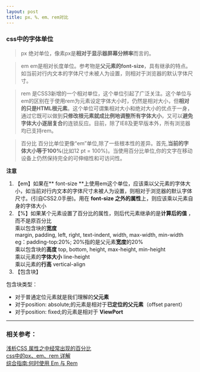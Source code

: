 ```yaml
---
layout: post
title: px、%、em、rem对比
---
```



### css中的字体单位  

>px  绝对单位，像素px是**相对于显示器屏幕分辨率**而言的。  

>em  em是相对长度单位。参考物是**父元素的font-size**，具有继承的特点。如当前对行内文本的字体尺寸未被人为设置，则相对于浏览器的默认字体尺寸。   

>rem  是CSS3新增的一个相对单位，这个单位引起了广泛关注。这个单位与em的区别在于使用rem为元素设定字体大小时，仍然是相对大小，但**相对的只是HTML根元素**。这个单位可谓集相对大小和绝对大小的优点于一身，通过它既可以做到**只修改根元素就成比例地调整所有字体大小**，又可以**避免字体大小逐层复合**的连锁反应。目前，除了IE8及更早版本外，所有浏览器均已支持rem。  

>百分比  百分比单位更像“em”单位,除了一些根本性的差异。首先,**当前的字体大小等于100%**(比如12 pt = 100%)。当使用百分比单位,你的文字在移动设备上仍然保持完全的可伸缩性和可访问性。     

**注意**  
1. 【em】如果在** font-size **上使用em这个单位，应该乘以父元素的字体大小，如当前对行内文本的字体尺寸未被人为设置，则相对于浏览器的默认字体尺寸。(引自CSS2.0手册)。用在 **font-size 之外的属性**上，则应该乘以元素自身的字体大小  
2. 【%】如果某个元素设置了百分比的属性，则后代元素继承的是**计算后的值** ，而不是原百分比     
乘以包含块的**宽度**   
margin, padding, left, right, text-indent, width, max-width, min-width eg：padding-top:20%; 20%指的是父元素**宽度**的20%  
乘以包含块的**高度** top, bottom, height, max-height, min-height   
乘以元素的**字体大小** line-height    
乘以元素的**行高** vertical-align    
3. 【包含块】    

包含块类型：  

- 对于普通定位元素就是我们理解的**父元素**  
- 对于position: absolute;的元素是相对于**已定位的父元素**（offset parent）  
- 对于position: fixed;的元素是相对于 **ViewPort**  

***

### 相关参考：

[浅析CSS 属性之中经常出现的百分比](http://www.jb51.net/css/215785.html)  
[css中的px、em、rem 详解](http://www.mamicode.com/info-detail-655497.html)    
[综合指南:何时使用 Em 与 Rem](http://www.w3ctrain.com/2015/07/24/comprehensive-guide-when-to-use-em-vs-rem/)